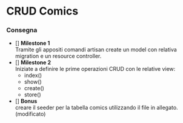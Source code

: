 # CRUD Comics



### Consegna

- [] **Milestone 1** <br/>
    Tramite gli appositi comandi artisan create un model con relativa migration e un resource controller.
- [] **Milestone 2** <br/>
    Iniziate a definire le prime operazioni CRUD con le relative view:
    - index()
    - show()
    - create()
    - store()
- [] **Bonus** <br/>
    creare il seeder per la tabella comics utilizzando il file in allegato. (modificato) 